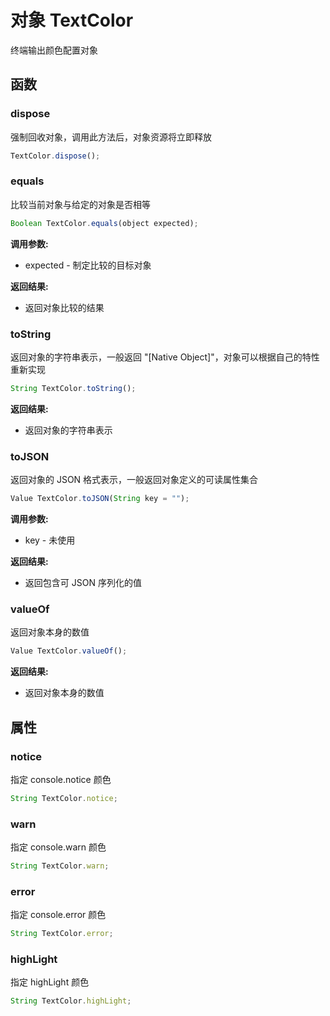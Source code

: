 # 对象 TextColor
终端输出颜色配置对象

## 函数
        
### dispose
强制回收对象，调用此方法后，对象资源将立即释放
```JavaScript
TextColor.dispose();
```

### equals
比较当前对象与给定的对象是否相等
```JavaScript
Boolean TextColor.equals(object expected);
```

**调用参数:**
* expected - 制定比较的目标对象

**返回结果:**
* 返回对象比较的结果

### toString
返回对象的字符串表示，一般返回 &#34;[Native Object]&#34;，对象可以根据自己的特性重新实现
```JavaScript
String TextColor.toString();
```

**返回结果:**
* 返回对象的字符串表示

### toJSON
返回对象的 JSON 格式表示，一般返回对象定义的可读属性集合
```JavaScript
Value TextColor.toJSON(String key = "");
```

**调用参数:**
* key - 未使用

**返回结果:**
* 返回包含可 JSON 序列化的值

### valueOf
返回对象本身的数值
```JavaScript
Value TextColor.valueOf();
```

**返回结果:**
* 返回对象本身的数值

## 属性
        
### notice
指定 console.notice 颜色
```JavaScript
String TextColor.notice;
```

### warn
指定 console.warn 颜色
```JavaScript
String TextColor.warn;
```

### error
指定 console.error 颜色
```JavaScript
String TextColor.error;
```

### highLight
指定 highLight 颜色
```JavaScript
String TextColor.highLight;
```

